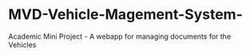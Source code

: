 # MVD-Vehicle-Magement-System-
Academic Mini Project - A webapp for managing documents for the Vehicles 
